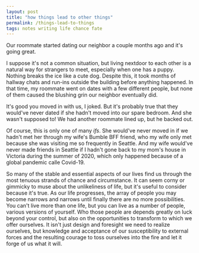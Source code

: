 ```yaml
---
layout: post
title: "how things lead to other things"
permalink: /things-lead-to-things
tags: notes writing life chance fate
---
```


Our roommate started dating our neighbor a couple months ago and it's going great.
<!--more-->
I suppose it's not a common situation, but living nextdoor to each other is a natural way for strangers to meet, especially when one has a puppy.
Nothing breaks the ice like a cute dog.
Despite this, it took months of hallway chats and run-ins outside the building before anything happened.
In that time, my roommate went on dates with a few different people, but none of them caused the blushing grin our neighbor eventually did.

It's good you moved in with us, I joked.
But it's probably true that they would've never dated if she hadn't moved into our spare bedroom.
And she wasn't supposed to!
We had another roommate lined up, but he backed out.

Of course, this is only one of many _ifs_.
She would've never moved in if we hadn't met her through my wife's Bumble BFF friend, who my wife only met because she was visiting me so frequently in Seattle.
And my wife would've never made friends in Seattle if I hadn't gone back to my mom's house in Victoria during the summer of 2020, which only happened because of a global pandemic calle Covid-19.

So many of the stable and essential aspects of our lives find us through the most tenuous strands of chance and circumstance.
It can seem corny or gimmicky to muse about the unlikeliness of life, but it's useful to consider because it's true.
As our life progresses, the array of people you may become narrows and narrows until finally there are no more possibilities.
You can't live more than one life, but you can live as a number of people, various versions of yourself.
Who those people are depends greatly on luck beyond your control, but also on the opportunities to transform to which we offer ourselves.
It isn't just design and foresight we need to realize ourselves, but knowledge and acceptance of our susceptibility to external forces and the resulting courage to toss ourselves into the fire and let it forge of us what it will.